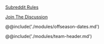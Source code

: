 [Subreddit Rules](#0 "subreddit-rules")

[Join The Discussion](#0 "join-the-discussion")

@@include('./modules/offseason-dates.md')

@@include('./modules/team-header.md')